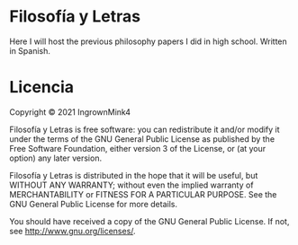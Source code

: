 # Filosofía y Letras
Here I will host the previous philosophy papers I did in high school. Written in Spanish.

# Licencia
Copyright © 2021 IngrownMink4

Filosofía y Letras is free software: you can redistribute it and/or modify it under the terms of the GNU General Public License as published by the Free Software Foundation, either version 3 of the License, or (at your option) any later version.

Filosofía y Letras is distributed in the hope that it will be useful, but WITHOUT ANY WARRANTY; without even the implied warranty of MERCHANTABILITY or FITNESS FOR A PARTICULAR PURPOSE. See the GNU General Public License for more details.

You should have received a copy of the GNU General Public License. If not, see http://www.gnu.org/licenses/.
